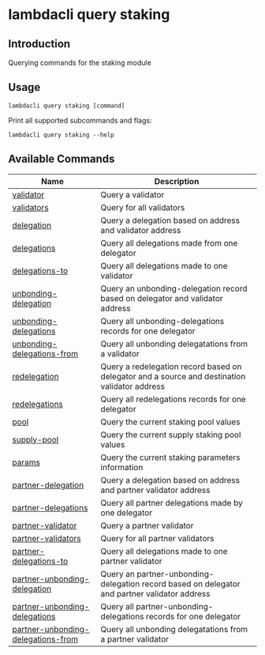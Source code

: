 # lambdacli query staking

## Introduction

Querying commands for the staking module

## Usage

```
lambdacli query staking [command]
```

Print all supported subcommands and flags:
```
lambdacli query staking --help
```

## Available Commands

| Name                            | Description                                                   |
| --------------------------------| --------------------------------------------------------------|
| [validator](validator.md)       | Query a validator                                             |
| [validators](validators.md)     | Query for all validators                                      |
| [delegation](delegation.md)     | Query a delegation based on address and validator address     |
| [delegations](delegations.md)   | Query all delegations made from one delegator                 |
| [delegations-to](delegations-to.md)   | Query all delegations made to one validator           |
| [unbonding-delegation](unbonding-delegation.md)  | Query an unbonding-delegation record based on delegator and validator address      |
| [unbonding-delegations](unbonding-delegations.md)   | Query all unbonding-delegations records for one delegator |
| [unbonding-delegations-from](unbonding-delegations-from.md)   | Query all unbonding delegatations from a validator    |
| [redelegation](redelegation.md)                               | Query a redelegation record based on delegator and a source and destination validator address |
| [redelegations](redelegations.md)                             | Query all redelegations records for one delegator   |
| [pool](pool.md)    | Query the current staking pool values    |
| [supply-pool](supply-pool.md)    | Query the current supply staking pool values |
| [params](params.md)                                   | Query the current staking parameters information  |
| [partner-delegation](partner-delegation.md)    | Query a delegation based on address and partner validator address  |
| [partner-delegations](partner-delegations.md)                               | Query all partner delegations made by one delegator |
| [partner-validator](partner-validator.md)                               | Query a partner validator |
| [partner-validators](partner-validators.md)                             | Query for all partner validators                                            |
| [partner-delegations-to](partner-delegations-to.md)| Query all delegations made to one partner validator  |
| [partner-unbonding-delegation](partner-unbonding-delegation.md)   | Query an partner-unbonding-delegation record based on delegator and partner validator address            |
| [partner-unbonding-delegations](partner-unbonding-delegations.md)                   | Query all partner-unbonding-delegations records for one delegator |
| [partner-unbonding-delegations-from](partner-unbonding-delegations-from.md)                   | Query all unbonding delegatations from a partner validator |